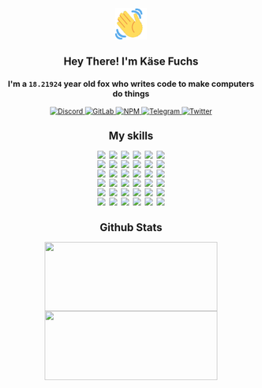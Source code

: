 <div><p align=center><img src=./resources/images/wave.gif width=64px height=64px></p><h2 align=center>Hey There! I'm Käse Fuchs</h2><h3 align=center>I'm a <code>18.21924</code> year old fox who writes code to make computers do things</h3><p align=center><a href=https://discord.com/users/507526681125322772><img alt=Discord src="https://img.shields.io/badge/Discord-5865F2?logo=discord&logoColor=white&style=flat-square#d78179d582e83681dffc6f1e8393cf55"> </a><a href=https://gitlab.com/kasefuchs><img alt=GitLab src="https://img.shields.io/badge/GitLab-330F63?logo=gitlab&logoColor=white&style=flat-square#d78179d582e83681dffc6f1e8393cf55"> </a><a href=https://npmjs.com/~kasefuchs><img alt=NPM src="https://img.shields.io/badge/NPM-CB3837?logo=npm&logoColor=white&style=flat-square#d78179d582e83681dffc6f1e8393cf55"> </a><a href=https://t.me/kasefuchs><img alt=Telegram src="https://img.shields.io/badge/Telegram-2CA5E0?logo=telegram&logoColor=white&style=flat-square#d78179d582e83681dffc6f1e8393cf55"> </a><a href=https://twitter.com/kasefuchs><img alt=Twitter src="https://img.shields.io/badge/Twitter-1DA1F2?logo=twitter&logoColor=white&style=flat-square#d78179d582e83681dffc6f1e8393cf55"></a></p><h2 align=center>My skills</h2><p align=center><a href=https://aws.amazon.com/ ><picture><source srcset="https://skillicons.dev/icons?i=aws&theme=dark#d78179d582e83681dffc6f1e8393cf55" media="(prefers-color-scheme: dark)"><source srcset="https://skillicons.dev/icons?i=aws&theme=light#d78179d582e83681dffc6f1e8393cf55" media="(prefers-color-scheme: light), (prefers-color-scheme: no-preference)"><img src="https://skillicons.dev/icons?i=aws&theme=light#d78179d582e83681dffc6f1e8393cf55"></picture></a>&nbsp;&nbsp;<a href=https://en.wikipedia.org/wiki/Bash_(Unix_shell)><picture><source srcset="https://skillicons.dev/icons?i=bash&theme=dark#d78179d582e83681dffc6f1e8393cf55" media="(prefers-color-scheme: dark)"><source srcset="https://skillicons.dev/icons?i=bash&theme=light#d78179d582e83681dffc6f1e8393cf55" media="(prefers-color-scheme: light), (prefers-color-scheme: no-preference)"><img src="https://skillicons.dev/icons?i=bash&theme=light#d78179d582e83681dffc6f1e8393cf55"></picture></a>&nbsp;&nbsp;<a href=https://discord.com/developers/docs><picture><source srcset="https://skillicons.dev/icons?i=bots&theme=dark#d78179d582e83681dffc6f1e8393cf55" media="(prefers-color-scheme: dark)"><source srcset="https://skillicons.dev/icons?i=bots&theme=light#d78179d582e83681dffc6f1e8393cf55" media="(prefers-color-scheme: light), (prefers-color-scheme: no-preference)"><img src="https://skillicons.dev/icons?i=bots&theme=light#d78179d582e83681dffc6f1e8393cf55"></picture></a>&nbsp;&nbsp;<a href=https://www.cloudflare.com/ ><picture><source srcset="https://skillicons.dev/icons?i=cloudflare&theme=dark#d78179d582e83681dffc6f1e8393cf55" media="(prefers-color-scheme: dark)"><source srcset="https://skillicons.dev/icons?i=cloudflare&theme=light#d78179d582e83681dffc6f1e8393cf55" media="(prefers-color-scheme: light), (prefers-color-scheme: no-preference)"><img src="https://skillicons.dev/icons?i=cloudflare&theme=light#d78179d582e83681dffc6f1e8393cf55"></picture></a>&nbsp;&nbsp;<a href=https://en.wikipedia.org/wiki/CSS><picture><source srcset="https://skillicons.dev/icons?i=css&theme=dark#d78179d582e83681dffc6f1e8393cf55" media="(prefers-color-scheme: dark)"><source srcset="https://skillicons.dev/icons?i=css&theme=light#d78179d582e83681dffc6f1e8393cf55" media="(prefers-color-scheme: light), (prefers-color-scheme: no-preference)"><img src="https://skillicons.dev/icons?i=css&theme=light#d78179d582e83681dffc6f1e8393cf55"></picture></a>&nbsp;&nbsp;<a href=https://www.docker.com/ ><picture><source srcset="https://skillicons.dev/icons?i=docker&theme=dark#d78179d582e83681dffc6f1e8393cf55" media="(prefers-color-scheme: dark)"><source srcset="https://skillicons.dev/icons?i=docker&theme=light#d78179d582e83681dffc6f1e8393cf55" media="(prefers-color-scheme: light), (prefers-color-scheme: no-preference)"><img src="https://skillicons.dev/icons?i=docker&theme=light#d78179d582e83681dffc6f1e8393cf55"></picture></a><br><a href=https://www.electronjs.org/ ><picture><source srcset="https://skillicons.dev/icons?i=electron&theme=dark#d78179d582e83681dffc6f1e8393cf55" media="(prefers-color-scheme: dark)"><source srcset="https://skillicons.dev/icons?i=electron&theme=light#d78179d582e83681dffc6f1e8393cf55" media="(prefers-color-scheme: light), (prefers-color-scheme: no-preference)"><img src="https://skillicons.dev/icons?i=electron&theme=light#d78179d582e83681dffc6f1e8393cf55"></picture></a>&nbsp;&nbsp;<a href=https://expressjs.com/ ><picture><source srcset="https://skillicons.dev/icons?i=express&theme=dark#d78179d582e83681dffc6f1e8393cf55" media="(prefers-color-scheme: dark)"><source srcset="https://skillicons.dev/icons?i=express&theme=light#d78179d582e83681dffc6f1e8393cf55" media="(prefers-color-scheme: light), (prefers-color-scheme: no-preference)"><img src="https://skillicons.dev/icons?i=express&theme=light#d78179d582e83681dffc6f1e8393cf55"></picture></a>&nbsp;&nbsp;<a href=https://www.figma.com/ ><picture><source srcset="https://skillicons.dev/icons?i=figma&theme=dark#d78179d582e83681dffc6f1e8393cf55" media="(prefers-color-scheme: dark)"><source srcset="https://skillicons.dev/icons?i=figma&theme=light#d78179d582e83681dffc6f1e8393cf55" media="(prefers-color-scheme: light), (prefers-color-scheme: no-preference)"><img src="https://skillicons.dev/icons?i=figma&theme=light#d78179d582e83681dffc6f1e8393cf55"></picture></a>&nbsp;&nbsp;<a href=https://firebase.google.com/ ><picture><source srcset="https://skillicons.dev/icons?i=firebase&theme=dark#d78179d582e83681dffc6f1e8393cf55" media="(prefers-color-scheme: dark)"><source srcset="https://skillicons.dev/icons?i=firebase&theme=light#d78179d582e83681dffc6f1e8393cf55" media="(prefers-color-scheme: light), (prefers-color-scheme: no-preference)"><img src="https://skillicons.dev/icons?i=firebase&theme=light#d78179d582e83681dffc6f1e8393cf55"></picture></a>&nbsp;&nbsp;<a href=https://flask.palletsprojects.com/ ><picture><source srcset="https://skillicons.dev/icons?i=flask&theme=dark#d78179d582e83681dffc6f1e8393cf55" media="(prefers-color-scheme: dark)"><source srcset="https://skillicons.dev/icons?i=flask&theme=light#d78179d582e83681dffc6f1e8393cf55" media="(prefers-color-scheme: light), (prefers-color-scheme: no-preference)"><img src="https://skillicons.dev/icons?i=flask&theme=light#d78179d582e83681dffc6f1e8393cf55"></picture></a>&nbsp;&nbsp;<a href=https://cloud.google.com/ ><picture><source srcset="https://skillicons.dev/icons?i=gcp&theme=dark#d78179d582e83681dffc6f1e8393cf55" media="(prefers-color-scheme: dark)"><source srcset="https://skillicons.dev/icons?i=gcp&theme=light#d78179d582e83681dffc6f1e8393cf55" media="(prefers-color-scheme: light), (prefers-color-scheme: no-preference)"><img src="https://skillicons.dev/icons?i=gcp&theme=light#d78179d582e83681dffc6f1e8393cf55"></picture></a><br><a href=https://git-scm.com/ ><picture><source srcset="https://skillicons.dev/icons?i=git&theme=dark#d78179d582e83681dffc6f1e8393cf55" media="(prefers-color-scheme: dark)"><source srcset="https://skillicons.dev/icons?i=git&theme=light#d78179d582e83681dffc6f1e8393cf55" media="(prefers-color-scheme: light), (prefers-color-scheme: no-preference)"><img src="https://skillicons.dev/icons?i=git&theme=light#d78179d582e83681dffc6f1e8393cf55"></picture></a>&nbsp;&nbsp;<a href=https://github.com/ ><picture><source srcset="https://skillicons.dev/icons?i=github&theme=dark#d78179d582e83681dffc6f1e8393cf55" media="(prefers-color-scheme: dark)"><source srcset="https://skillicons.dev/icons?i=github&theme=light#d78179d582e83681dffc6f1e8393cf55" media="(prefers-color-scheme: light), (prefers-color-scheme: no-preference)"><img src="https://skillicons.dev/icons?i=github&theme=light#d78179d582e83681dffc6f1e8393cf55"></picture></a>&nbsp;&nbsp;<a href=https://gitlab.com/ ><picture><source srcset="https://skillicons.dev/icons?i=gitlab&theme=dark#d78179d582e83681dffc6f1e8393cf55" media="(prefers-color-scheme: dark)"><source srcset="https://skillicons.dev/icons?i=gitlab&theme=light#d78179d582e83681dffc6f1e8393cf55" media="(prefers-color-scheme: light), (prefers-color-scheme: no-preference)"><img src="https://skillicons.dev/icons?i=gitlab&theme=light#d78179d582e83681dffc6f1e8393cf55"></picture></a>&nbsp;&nbsp;<a href=https://www.heroku.com/ ><picture><source srcset="https://skillicons.dev/icons?i=heroku&theme=dark#d78179d582e83681dffc6f1e8393cf55" media="(prefers-color-scheme: dark)"><source srcset="https://skillicons.dev/icons?i=heroku&theme=light#d78179d582e83681dffc6f1e8393cf55" media="(prefers-color-scheme: light), (prefers-color-scheme: no-preference)"><img src="https://skillicons.dev/icons?i=heroku&theme=light#d78179d582e83681dffc6f1e8393cf55"></picture></a>&nbsp;&nbsp;<a href=https://en.wikipedia.org/wiki/HTML><picture><source srcset="https://skillicons.dev/icons?i=html&theme=dark#d78179d582e83681dffc6f1e8393cf55" media="(prefers-color-scheme: dark)"><source srcset="https://skillicons.dev/icons?i=html&theme=light#d78179d582e83681dffc6f1e8393cf55" media="(prefers-color-scheme: light), (prefers-color-scheme: no-preference)"><img src="https://skillicons.dev/icons?i=html&theme=light#d78179d582e83681dffc6f1e8393cf55"></picture></a>&nbsp;&nbsp;<a href=https://en.wikipedia.org/wiki/JavaScript><picture><source srcset="https://skillicons.dev/icons?i=js&theme=dark#d78179d582e83681dffc6f1e8393cf55" media="(prefers-color-scheme: dark)"><source srcset="https://skillicons.dev/icons?i=js&theme=light#d78179d582e83681dffc6f1e8393cf55" media="(prefers-color-scheme: light), (prefers-color-scheme: no-preference)"><img src="https://skillicons.dev/icons?i=js&theme=light#d78179d582e83681dffc6f1e8393cf55"></picture></a><br><a href=https://en.wikipedia.org/wiki/Linux><picture><source srcset="https://skillicons.dev/icons?i=linux&theme=dark#d78179d582e83681dffc6f1e8393cf55" media="(prefers-color-scheme: dark)"><source srcset="https://skillicons.dev/icons?i=linux&theme=light#d78179d582e83681dffc6f1e8393cf55" media="(prefers-color-scheme: light), (prefers-color-scheme: no-preference)"><img src="https://skillicons.dev/icons?i=linux&theme=light#d78179d582e83681dffc6f1e8393cf55"></picture></a>&nbsp;&nbsp;<a href=https://mui.com/ ><picture><source srcset="https://skillicons.dev/icons?i=materialui&theme=dark#d78179d582e83681dffc6f1e8393cf55" media="(prefers-color-scheme: dark)"><source srcset="https://skillicons.dev/icons?i=materialui&theme=light#d78179d582e83681dffc6f1e8393cf55" media="(prefers-color-scheme: light), (prefers-color-scheme: no-preference)"><img src="https://skillicons.dev/icons?i=materialui&theme=light#d78179d582e83681dffc6f1e8393cf55"></picture></a>&nbsp;&nbsp;<a href=https://en.wikipedia.org/wiki/Markdown><picture><source srcset="https://skillicons.dev/icons?i=md&theme=dark#d78179d582e83681dffc6f1e8393cf55" media="(prefers-color-scheme: dark)"><source srcset="https://skillicons.dev/icons?i=md&theme=light#d78179d582e83681dffc6f1e8393cf55" media="(prefers-color-scheme: light), (prefers-color-scheme: no-preference)"><img src="https://skillicons.dev/icons?i=md&theme=light#d78179d582e83681dffc6f1e8393cf55"></picture></a>&nbsp;&nbsp;<a href=https://www.mongodb.com/ ><picture><source srcset="https://skillicons.dev/icons?i=mongodb&theme=dark#d78179d582e83681dffc6f1e8393cf55" media="(prefers-color-scheme: dark)"><source srcset="https://skillicons.dev/icons?i=mongodb&theme=light#d78179d582e83681dffc6f1e8393cf55" media="(prefers-color-scheme: light), (prefers-color-scheme: no-preference)"><img src="https://skillicons.dev/icons?i=mongodb&theme=light#d78179d582e83681dffc6f1e8393cf55"></picture></a>&nbsp;&nbsp;<a href=https://www.mysql.com/ ><picture><source srcset="https://skillicons.dev/icons?i=mysql&theme=dark#d78179d582e83681dffc6f1e8393cf55" media="(prefers-color-scheme: dark)"><source srcset="https://skillicons.dev/icons?i=mysql&theme=light#d78179d582e83681dffc6f1e8393cf55" media="(prefers-color-scheme: light), (prefers-color-scheme: no-preference)"><img src="https://skillicons.dev/icons?i=mysql&theme=light#d78179d582e83681dffc6f1e8393cf55"></picture></a>&nbsp;&nbsp;<a href=https://nextjs.org/ ><picture><source srcset="https://skillicons.dev/icons?i=nextjs&theme=dark#d78179d582e83681dffc6f1e8393cf55" media="(prefers-color-scheme: dark)"><source srcset="https://skillicons.dev/icons?i=nextjs&theme=light#d78179d582e83681dffc6f1e8393cf55" media="(prefers-color-scheme: light), (prefers-color-scheme: no-preference)"><img src="https://skillicons.dev/icons?i=nextjs&theme=light#d78179d582e83681dffc6f1e8393cf55"></picture></a><br><a href=https://nodejs.org/en/ ><picture><source srcset="https://skillicons.dev/icons?i=nodejs&theme=dark#d78179d582e83681dffc6f1e8393cf55" media="(prefers-color-scheme: dark)"><source srcset="https://skillicons.dev/icons?i=nodejs&theme=light#d78179d582e83681dffc6f1e8393cf55" media="(prefers-color-scheme: light), (prefers-color-scheme: no-preference)"><img src="https://skillicons.dev/icons?i=nodejs&theme=light#d78179d582e83681dffc6f1e8393cf55"></picture></a>&nbsp;&nbsp;<a href=https://www.postgresql.org/ ><picture><source srcset="https://skillicons.dev/icons?i=postgres&theme=dark#d78179d582e83681dffc6f1e8393cf55" media="(prefers-color-scheme: dark)"><source srcset="https://skillicons.dev/icons?i=postgres&theme=light#d78179d582e83681dffc6f1e8393cf55" media="(prefers-color-scheme: light), (prefers-color-scheme: no-preference)"><img src="https://skillicons.dev/icons?i=postgres&theme=light#d78179d582e83681dffc6f1e8393cf55"></picture></a>&nbsp;&nbsp;<a href=https://learn.microsoft.com/en-us/powershell/ ><picture><source srcset="https://skillicons.dev/icons?i=powershell&theme=dark#d78179d582e83681dffc6f1e8393cf55" media="(prefers-color-scheme: dark)"><source srcset="https://skillicons.dev/icons?i=powershell&theme=light#d78179d582e83681dffc6f1e8393cf55" media="(prefers-color-scheme: light), (prefers-color-scheme: no-preference)"><img src="https://skillicons.dev/icons?i=powershell&theme=light#d78179d582e83681dffc6f1e8393cf55"></picture></a>&nbsp;&nbsp;<a href=https://www.python.org/ ><picture><source srcset="https://skillicons.dev/icons?i=py&theme=dark#d78179d582e83681dffc6f1e8393cf55" media="(prefers-color-scheme: dark)"><source srcset="https://skillicons.dev/icons?i=py&theme=light#d78179d582e83681dffc6f1e8393cf55" media="(prefers-color-scheme: light), (prefers-color-scheme: no-preference)"><img src="https://skillicons.dev/icons?i=py&theme=light#d78179d582e83681dffc6f1e8393cf55"></picture></a>&nbsp;&nbsp;<a href=https://www.raspberrypi.org/ ><picture><source srcset="https://skillicons.dev/icons?i=raspberrypi&theme=dark#d78179d582e83681dffc6f1e8393cf55" media="(prefers-color-scheme: dark)"><source srcset="https://skillicons.dev/icons?i=raspberrypi&theme=light#d78179d582e83681dffc6f1e8393cf55" media="(prefers-color-scheme: light), (prefers-color-scheme: no-preference)"><img src="https://skillicons.dev/icons?i=raspberrypi&theme=light#d78179d582e83681dffc6f1e8393cf55"></picture></a>&nbsp;&nbsp;<a href=https://reactjs.org/ ><picture><source srcset="https://skillicons.dev/icons?i=react&theme=dark#d78179d582e83681dffc6f1e8393cf55" media="(prefers-color-scheme: dark)"><source srcset="https://skillicons.dev/icons?i=react&theme=light#d78179d582e83681dffc6f1e8393cf55" media="(prefers-color-scheme: light), (prefers-color-scheme: no-preference)"><img src="https://skillicons.dev/icons?i=react&theme=light#d78179d582e83681dffc6f1e8393cf55"></picture></a><br><a href=https://redux.js.org/ ><picture><source srcset="https://skillicons.dev/icons?i=redux&theme=dark#d78179d582e83681dffc6f1e8393cf55" media="(prefers-color-scheme: dark)"><source srcset="https://skillicons.dev/icons?i=redux&theme=light#d78179d582e83681dffc6f1e8393cf55" media="(prefers-color-scheme: light), (prefers-color-scheme: no-preference)"><img src="https://skillicons.dev/icons?i=redux&theme=light#d78179d582e83681dffc6f1e8393cf55"></picture></a>&nbsp;&nbsp;<a href=https://en.wikipedia.org/wiki/Regular_expression><picture><source srcset="https://skillicons.dev/icons?i=regex&theme=dark#d78179d582e83681dffc6f1e8393cf55" media="(prefers-color-scheme: dark)"><source srcset="https://skillicons.dev/icons?i=regex&theme=light#d78179d582e83681dffc6f1e8393cf55" media="(prefers-color-scheme: light), (prefers-color-scheme: no-preference)"><img src="https://skillicons.dev/icons?i=regex&theme=light#d78179d582e83681dffc6f1e8393cf55"></picture></a>&nbsp;&nbsp;<a href=https://en.wikipedia.org/wiki/Sass_(stylesheet_language)><picture><source srcset="https://skillicons.dev/icons?i=sass&theme=dark#d78179d582e83681dffc6f1e8393cf55" media="(prefers-color-scheme: dark)"><source srcset="https://skillicons.dev/icons?i=sass&theme=light#d78179d582e83681dffc6f1e8393cf55" media="(prefers-color-scheme: light), (prefers-color-scheme: no-preference)"><img src="https://skillicons.dev/icons?i=sass&theme=light#d78179d582e83681dffc6f1e8393cf55"></picture></a>&nbsp;&nbsp;<a href=https://www.typescriptlang.org/ ><picture><source srcset="https://skillicons.dev/icons?i=ts&theme=dark#d78179d582e83681dffc6f1e8393cf55" media="(prefers-color-scheme: dark)"><source srcset="https://skillicons.dev/icons?i=ts&theme=light#d78179d582e83681dffc6f1e8393cf55" media="(prefers-color-scheme: light), (prefers-color-scheme: no-preference)"><img src="https://skillicons.dev/icons?i=ts&theme=light#d78179d582e83681dffc6f1e8393cf55"></picture></a>&nbsp;&nbsp;<a href=https://unity.com/ ><picture><source srcset="https://skillicons.dev/icons?i=unity&theme=dark#d78179d582e83681dffc6f1e8393cf55" media="(prefers-color-scheme: dark)"><source srcset="https://skillicons.dev/icons?i=unity&theme=light#d78179d582e83681dffc6f1e8393cf55" media="(prefers-color-scheme: light), (prefers-color-scheme: no-preference)"><img src="https://skillicons.dev/icons?i=unity&theme=light#d78179d582e83681dffc6f1e8393cf55"></picture></a>&nbsp;&nbsp;<a href=https://workers.cloudflare.com/ ><picture><source srcset="https://skillicons.dev/icons?i=workers&theme=dark#d78179d582e83681dffc6f1e8393cf55" media="(prefers-color-scheme: dark)"><source srcset="https://skillicons.dev/icons?i=workers&theme=light#d78179d582e83681dffc6f1e8393cf55" media="(prefers-color-scheme: light), (prefers-color-scheme: no-preference)"><img src="https://skillicons.dev/icons?i=workers&theme=light#d78179d582e83681dffc6f1e8393cf55"></picture></a><br></p><h2 align=center>Github Stats</h2><p align=center><picture><source srcset="https://github-readme-stats-kasefuchs.vercel.app/api/?count_private=true&hide_border=true&hide_rank=true&line_height=20&hide_title=true&username=Kasefuchs&theme=dark#d78179d582e83681dffc6f1e8393cf55" media="(prefers-color-scheme: dark)"><source srcset="https://github-readme-stats-kasefuchs.vercel.app/api/?count_private=true&hide_border=true&hide_rank=true&line_height=20&hide_title=true&username=Kasefuchs&theme=light#d78179d582e83681dffc6f1e8393cf55" media="(prefers-color-scheme: light), (prefers-color-scheme: no-preference)"><img align=middle width=350 height=140 src="https://github-readme-stats-kasefuchs.vercel.app/api/?count_private=true&hide_border=true&hide_rank=true&line_height=20&hide_title=true&username=Kasefuchs&theme=light#d78179d582e83681dffc6f1e8393cf55"></picture><picture><source srcset="https://github-readme-stats-kasefuchs.vercel.app/api/top-langs/?count_private=true&hide_border=true&layout=compact&username=Kasefuchs&theme=dark#d78179d582e83681dffc6f1e8393cf55" media="(prefers-color-scheme: dark)"><source srcset="https://github-readme-stats-kasefuchs.vercel.app/api/top-langs/?count_private=true&hide_border=true&layout=compact&username=Kasefuchs&theme=light#d78179d582e83681dffc6f1e8393cf55" media="(prefers-color-scheme: light), (prefers-color-scheme: no-preference)"><img align=middle width=350 height=140 src="https://github-readme-stats-kasefuchs.vercel.app/api/top-langs/?count_private=true&hide_border=true&layout=compact&username=Kasefuchs&theme=light#d78179d582e83681dffc6f1e8393cf55"></picture></p><img src="https://hit.yhype.me/github/profile?user_id=64592097#d78179d582e83681dffc6f1e8393cf55" alt=""></div>